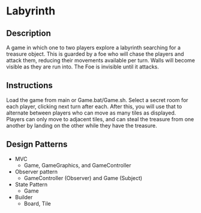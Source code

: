 # Labyrinth

## Description
A game in which one to two players explore a labyrinth searching for a treasure object. This is guarded by a foe who will chase the players and attack them, reducing their movements available per turn. Walls will become visible as they are run into. The Foe is invisible until it attacks. 

## Instructions
Load the game from main or Game.bat/Game.sh. Select a secret room for each player, clicking next turn after each. After this, you will use that to alternate between players who can move as many tiles as displayed. Players can only move to adjacent tiles, and can steal the treasure from one another by landing on the other while they have the treasure. 

## Design Patterns
  + MVC
    * Game, GameGraphics, and GameController
  + Observer pattern
    * GameController (Observer) and Game (Subject)
  + State Pattern
    * Game
  + Builder
    * Board, Tile

